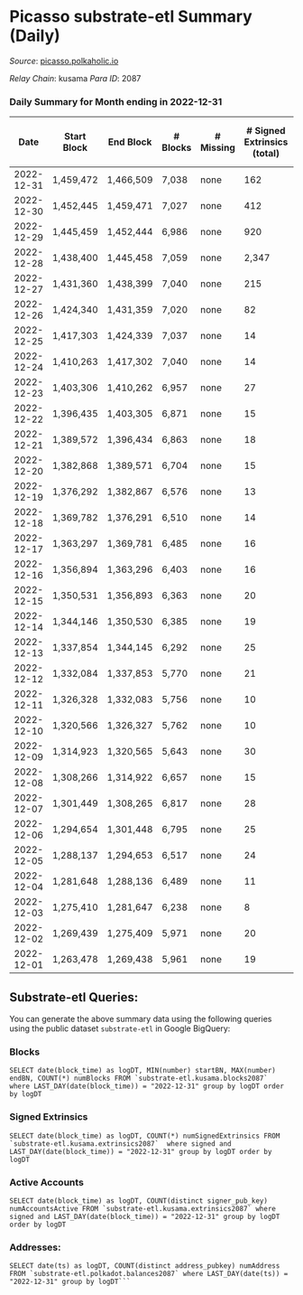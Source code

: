 # Picasso substrate-etl Summary (Daily)

_Source_: [picasso.polkaholic.io](https://picasso.polkaholic.io)

*Relay Chain*: kusama
*Para ID*: 2087



### Daily Summary for Month ending in 2022-12-31


| Date | Start Block | End Block | # Blocks | # Missing | # Signed Extrinsics (total) | # Active Accounts | # Addresses with Balances | # Events | # Transfers | # XCM Transfers In | # XCM Transfers Out |
| ---- | ----------- | --------- | -------- | --------- | --------------------------- | ----------------- | ------------------------- | -------- | ----------- | ------------------ | ------------------- |
| 2022-12-31 | 1,459,472 | 1,466,509 | 7,038 | none  | 162 | 50 | 1,950 | 17,394 | 1,994  | 17 ($2,917.77) | 12 ($1,554.03) |
| 2022-12-30 | 1,452,445 | 1,459,471 | 7,027 | none  | 412 | 97 | 1,909 | 21,044 | 3,936  | 31 ($10,536.77) | 32 ($1,850.71) |
| 2022-12-29 | 1,445,459 | 1,452,444 | 6,986 | none  | 920 | 200 | 1,859 | 27,274 | 6,623  | 93 ($40,028.50) | 99 ($27,473.70) |
| 2022-12-28 | 1,438,400 | 1,445,458 | 7,059 | none  | 2,347 | 359 | 1,797 | 32,404 | 3,100  | 97 ($25,040.45) | 74 ($19,868.51) |
| 2022-12-27 | 1,431,360 | 1,438,399 | 7,040 | none  | 215 | 174 | 1,699 | 16,737 | 979  | 2 ($0.36) |   |
| 2022-12-26 | 1,424,340 | 1,431,359 | 7,020 | none  | 82 | 75 | 1,591 | 14,974 | 245  | 2 ($0.51) | 2 ($0.023) |
| 2022-12-25 | 1,417,303 | 1,424,339 | 7,037 | none  | 14 | 14 | 1,539 | 14,215 | 51  |   |   |
| 2022-12-24 | 1,410,263 | 1,417,302 | 7,040 | none  | 14 | 13 | 1,536 | 14,224 | 51  |   |   |
| 2022-12-23 | 1,403,306 | 1,410,262 | 6,957 | none  | 27 | 23 | 1,533 | 14,136 | 30  | 3 ($5.26) | 5 ($3.17) |
| 2022-12-22 | 1,396,435 | 1,403,305 | 6,871 | none  | 15 | 14 | 1,526 | 13,953 | 28  | 11 ($49,472.10) | 1 ($2.48) |
| 2022-12-21 | 1,389,572 | 1,396,434 | 6,863 | none  | 18 | 17 | 1,512 | 14,030 | 133  | 3 ($24,037.55) |   |
| 2022-12-20 | 1,382,868 | 1,389,571 | 6,704 | none  | 15 | 14 | 1,499 | 13,613 | 29  | 8 ($49,943.39) |   |
| 2022-12-19 | 1,376,292 | 1,382,867 | 6,576 | none  | 13 | 13 | 1,485 | 13,300 | 24  |   |   |
| 2022-12-18 | 1,369,782 | 1,376,291 | 6,510 | none  | 14 | 14 | 1,474 | 13,138 | 19  |   |   |
| 2022-12-17 | 1,363,297 | 1,369,781 | 6,485 | none  | 16 | 16 | 1,469 | 13,169 | 62  |   |   |
| 2022-12-16 | 1,356,894 | 1,363,296 | 6,403 | none  | 16 | 12 | 1,458 | 13,057 | 123  | 1 ($1.00) | 2 ($0.53) |
| 2022-12-15 | 1,350,531 | 1,356,893 | 6,363 | none  | 20 | 16 | 1,451 | 12,930 | 28  | 2 ($0.55) | 4 ($3.38) |
| 2022-12-14 | 1,344,146 | 1,350,530 | 6,385 | none  | 19 | 15 |  | 12,949 | 23  | 2 ($0.31) | 3 ($2.14) |
| 2022-12-13 | 1,337,854 | 1,344,145 | 6,292 | none  | 25 | 19 | 1,429 | 12,820 | 31  | 1 ($0.10) | 8 ($0.31) |
| 2022-12-12 | 1,332,084 | 1,337,853 | 5,770 | none  | 21 | 15 | 1,416 | 11,756 | 26  | 5 ($0.88) | 4 ($0.48) |
| 2022-12-11 | 1,326,328 | 1,332,083 | 5,756 | none  | 10 | 10 | 1,404 | 11,708 | 31  |   |   |
| 2022-12-10 | 1,320,566 | 1,326,327 | 5,762 | none  | 10 | 10 | 1,383 | 11,683 | 26  |   |   |
| 2022-12-09 | 1,314,923 | 1,320,565 | 5,643 | none  | 30 | 22 |  | 11,756 | 71  | 6 ($13.92) | 3 ($6.23) |
| 2022-12-08 | 1,308,266 | 1,314,922 | 6,657 | none  | 15 | 14 | 1,321 | 13,800 | 103  | 2 ($8.91) | 1 ($0.087) |
| 2022-12-07 | 1,301,449 | 1,308,265 | 6,817 | none  | 28 | 16 | 1,265 | 14,161 | 253  | 3 ($2.10) | 3 ($3.65) |
| 2022-12-06 | 1,294,654 | 1,301,448 | 6,795 | none  | 25 | 18 | 1,244 | 14,136 | 216  | 2 ($24.96) |   |
| 2022-12-05 | 1,288,137 | 1,294,653 | 6,517 | none  | 24 | 19 | 1,208 | 13,401 | 57  |   |   |
| 2022-12-04 | 1,281,648 | 1,288,136 | 6,489 | none  | 11 | 9 | 1,169 | 13,225 | 72  |   |   |
| 2022-12-03 | 1,275,410 | 1,281,647 | 6,238 | none  | 8 | 7 | 1,147 | 12,678 | 33  |   |   |
| 2022-12-02 | 1,269,439 | 1,275,409 | 5,971 | none  | 20 | 16 | 1,122 | 12,336 | 134  |   |   |
| 2022-12-01 | 1,263,478 | 1,269,438 | 5,961 | none  | 19 | 18 | 1,090 | 12,327 | 180  |   |   |

## Substrate-etl Queries:
You can generate the above summary data using the following queries using the public dataset `substrate-etl` in Google BigQuery:


### Blocks
```
SELECT date(block_time) as logDT, MIN(number) startBN, MAX(number) endBN, COUNT(*) numBlocks FROM `substrate-etl.kusama.blocks2087`  where LAST_DAY(date(block_time)) = "2022-12-31" group by logDT order by logDT
```


### Signed Extrinsics
```
SELECT date(block_time) as logDT, COUNT(*) numSignedExtrinsics FROM `substrate-etl.kusama.extrinsics2087`  where signed and LAST_DAY(date(block_time)) = "2022-12-31" group by logDT order by logDT
```


### Active Accounts
```
SELECT date(block_time) as logDT, COUNT(distinct signer_pub_key) numAccountsActive FROM `substrate-etl.kusama.extrinsics2087` where signed and LAST_DAY(date(block_time)) = "2022-12-31" group by logDT order by logDT
```


### Addresses:
```
SELECT date(ts) as logDT, COUNT(distinct address_pubkey) numAddress FROM `substrate-etl.polkadot.balances2087` where LAST_DAY(date(ts)) = "2022-12-31" group by logDT```

